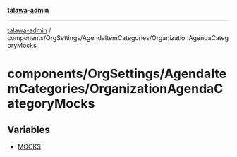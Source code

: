 [**talawa-admin**](../../../../README.md)

***

[talawa-admin](../../../../README.md) / components/OrgSettings/AgendaItemCategories/OrganizationAgendaCategoryMocks

# components/OrgSettings/AgendaItemCategories/OrganizationAgendaCategoryMocks

## Variables

- [MOCKS](variables/MOCKS.md)
